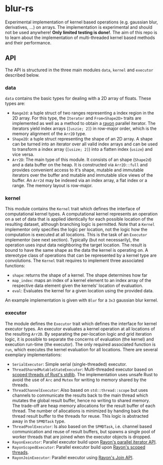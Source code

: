 # blur-rs

Experimental implementation of kernel based operations (e.g. gaussian blur, derivatives, ...) on arrays.
The implementation is experimental and should not be used anywhere! **Only limited testing is done!**.
The aim of this repo is to learn about the implementation of multi-threaded kernel based methods and their performance.

## API
The API is structured in the three main modules `data`, `kernel` and `executor` described below.

### data
`data` contains the basic types for dealing with a 2D array of floats. These types are:
- `Range2d`: a tuple struct of two ranges representing a index region in the 2D array. For this type, the `Iterator` and `From<Shape2D>` traits are implemented as well as a method to obtain a [rayon](https://docs.rs/rayon/latest/rayon/) parallel iterator. The iterators yield index arrays (`[uszie; 2]`) in row-major order, which is the memory alignment of the `Arr2D` type.
- `Shape2D`: a tuple struct representing the shape of an 2D array. A shape can be turned into an iterator over all valid index arrays and can be used to transform a index array (`[usize; 2]`) into a flatten index (`usize`) and vice versa.
- `Arr2D`: The main type of this module. It consists of an shape (`Shape2d`) and a data buffer on the heap. It is constructed via `Arr2D::full` and provides convenient access to it's shape, mutable and immutable iterators over the buffer and mutable and immutable slice views of the buffer. An `Arr2d` may be indexed via an index array, a flat index or a range. The memory layout is row-major.

### kernel
This module contains the `Kernel` trait which defines the interface of computational kernel types. 
A computational kernel represents an operation on a set of data that is applied identically for each possible location of the resulting dataset, although branching logic is permitted.
Note that a `Kernel` implementor only specifies the logic per location, not the logic how the computation is executed at all locations. This is the task of an `Executor` implementor (see next section).
Typically (but not necessarily), the operation uses input data neighboring the target location.
The result is bound to have the same shape as the data the kernel is operating on. 
A stereotype class of operations that can be represented by a kernel type are convolutions.
The `Kernel` trait requires to implement three associated functions:
- `shape`: returns the shape of a kernel. The shape determines how far 
- `map_index`: maps an index of a kernel element to an index array of the respective data element given the kernels' location of evaluation.
- `eval`: Evaluates the kernel for a given location using the provided data.

An example implementation is given with `Blur` for a `3x3` gaussian blur kernel.

### executor
The module defines the `Executor` trait which defines the interface for kernel executor types.
An executor evaluates a kernel operation at all locations of the resulting `Arr2D`.
By separating the per-location logic and grid iteration logic, it is possible to separate the concerns of evaluation (the kernel) and execution run-time (the executor).
The only required associated function is `run`, which executes the kernel evaluation for all locations.
There are several exemplary implementations:
- `SerialExecutor`: Simple serial (single-threaded) executor.
- `ThreadSharedMutableStateExecutor`: Multi-threaded executor based on [scoped threads of Rust's stdlib](https://doc.rust-lang.org/nightly/std/thread/fn.scope.html). The implementation uses unsafe Rust to avoid the use of `Arc` and `Mutex` for writing to memory shared by the threads.
- `ThreadChannelExecutor`: Also based on `std::thread::scope` but uses channels to communicate the results back to the main thread which mutates the global result buffer, hence no writing to shared memory. The trade-off are heap memory allocations for the result buffer of each thread. The number of allocations is minimized by handing back the thread result buffer to the threads for reuse. This logic is abstracted away in the `SPMDTask` type.
- `ThreadPoolExecutor`: Is also based on the `SPMDTask`, i.e. channel based communication and reuse of result buffers, but spawns a single pool of worker threads that are joined when the executor objects is dropped.
- `RayonExecutor`: Parallel executor build upon [Rayon's parallel iterator API](https://docs.rs/rayon/latest/rayon/iter/index.html).
- `RayonScopedExecutor`: Parallel executor build upon [Rayon's scoped threads](https://docs.rs/rayon/latest/rayon/fn.scope.html).
- `RayonJoinExecutor`: Parallel executor using [Rayon's Join API](https://docs.rs/rayon/latest/rayon/fn.join.html).